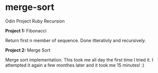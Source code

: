# merge-sort
Odin Project Ruby Recursion

<strong>Project 1:</strong> Fibonacci

Return first n member of sequence. Done itterativly and recursively.

<strong>Project 2:</strong> Merge Sort

Merge sort implementation. This took me all day the first time I tried it. I attempted it again a few monthes later and it took me 
15 minutes! :)
